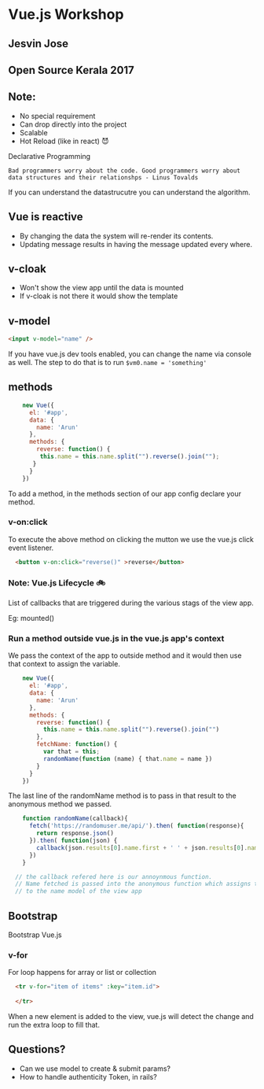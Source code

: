 # Vue.js Workshop

## Jesvin Jose
## Open Source Kerala 2017


## Note:

* No special requirement
* Can drop directly into the project
* Scalable
* Hot Reload (like in react) 😈

Declarative Programming

```
Bad programmers worry about the code. Good programmers worry about data structures and their relationshps - Linus Tovalds
```

If you can understand the datastrucutre you can understand the algorithm.


## Vue is reactive

* By changing the data the system will re-render its contents.
* Updating message results in having the message updated every where.

## v-cloak

* Won't show the view app until the data is mounted
* If v-cloak is not there it would show the template

## v-model

```html
<input v-model="name" />
```

If you have vue.js dev tools enabled, you can change the name via console as well. The step to do that is to run `$vm0.name = 'something'`

## methods

```js
    new Vue({
      el: '#app',
      data: {
        name: 'Arun'
      },
      methods: {
        reverse: function() {
         this.name = this.name.split("").reverse().join("");
       }
      }
    })
```

To add a method, in the methods section of our app config declare your method.

### v-on:click

To execute the above method on clicking the mutton we use the vue.js click event listener.

```html
  <button v-on:click="reverse()" >reverse</button>
```

### Note: Vue.js Lifecycle 🚲

List of callbacks that are triggered during the various stags of the view app.

Eg: mounted()


### Run a method outside vue.js in the vue.js app's context

We pass the context of the app to outside method and it would then use that context to assign
the variable.

```js
    new Vue({
      el: '#app',
      data: {
        name: 'Arun'
      },
      methods: {
        reverse: function() {
          this.name = this.name.split("").reverse().join("")
        },
        fetchName: function() {
          var that = this;
          randomName(function (name) { that.name = name })
        }
      }
    })
```

The last line of the randomName method is to pass in that result to the anonymous method we passed.

```js
    function randomName(callback){
      fetch('https://randomuser.me/api/').then( function(response){
        return response.json()
      }).then( function(json) {
        callback(json.results[0].name.first + ' ' + json.results[0].name.last)
      })
    }

  // the callback refered here is our annoynmous function.
  // Name fetched is passed into the anonymous function which assigns that name
  // to the name model of the view app
```

## Bootstrap

Bootstrap Vue.js

### v-for

For loop happens for array or list or collection

```html
  <tr v-for="item of items" :key="item.id">
   
  </tr>
```

When a new element is added to the view, vue.js will detect the change and run the extra loop to fill that.


## Questions?

* Can we use model to create & submit params?
* How to handle authenticity Token, in rails?

